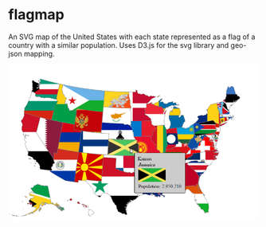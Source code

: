 # flagmap
An SVG map of the United States with each state represented as a flag of a country with a similar population.  Uses D3.js for the svg library and geo-json mapping.

![Screenshot of the Map](screenshot.png)
